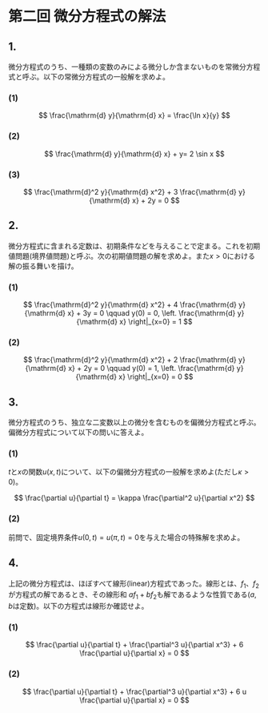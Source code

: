 # 第二回 微分方程式の解法

## 1.

微分方程式のうち、一種類の変数のみによる微分しか含まないものを常微分方程式と呼ぶ。以下の常微分方程式の一般解を求めよ。

### (1)

$$
\frac{\mathrm{d} y}{\mathrm{d} x} = \frac{\ln x}{y}
$$

### (2)

$$
\frac{\mathrm{d} y}{\mathrm{d} x} + y= 2 \sin x
$$

### (3)

$$
\frac{\mathrm{d}^2 y}{\mathrm{d} x^2} + 3 \frac{\mathrm{d} y}{\mathrm{d} x} + 2y = 0
$$

## 2.

微分方程式に含まれる定数は、初期条件などを与えることで定まる。これを初期値問題(境界値問題)と呼ぶ。次の初期値問題の解を求めよ。また$x>0$における解の振る舞いを描け。

### (1)

$$
\frac{\mathrm{d}^2 y}{\mathrm{d} x^2} + 4 \frac{\mathrm{d} y}{\mathrm{d} x} + 3y = 0
\qquad y(0) = 0,  \left. \frac{\mathrm{d} y}{\mathrm{d} x} \right|_{x=0} = 1
$$

### (2)

$$
\frac{\mathrm{d}^2 y}{\mathrm{d} x^2} + 2 \frac{\mathrm{d} y}{\mathrm{d} x} + 2y = 0
\qquad y(0) = 1, \left. \frac{\mathrm{d} y}{\mathrm{d} x} \right|_{x=0} = 0
$$

## 3.

微分方程式のうち、独立な二変数以上の微分を含むものを偏微分方程式と呼ぶ。偏微分方程式について以下の問いに答えよ。

### (1)

$t$と$x$の関数$u(x,t)$について、以下の偏微分方程式の一般解を求めよ(ただし$\kappa >0$)。

$$
\frac{\partial u}{\partial t} =  \kappa \frac{\partial^2 u}{\partial x^2}
$$

### (2)

前問で、固定境界条件$u(0,t) = u(\pi,t) = 0$を与えた場合の特殊解を求めよ。

## 4.

上記の微分方程式は、ほぼすべて線形(linear)方程式であった。線形とは、$f_1$、$f_2$が方程式の解であるとき、その線形和 $a f_1 + b f_2$も解であるような性質である($a,b$は定数)。以下の方程式は線形か確認せよ。

### (1)

$$
\frac{\partial u}{\partial t} +  \frac{\partial^3 u}{\partial x^3} + 6  \frac{\partial u}{\partial x}  = 0
$$

### (2)

$$
\frac{\partial u}{\partial t} +  \frac{\partial^3 u}{\partial x^3} + 6  u \frac{\partial u}{\partial x}  = 0
$$
